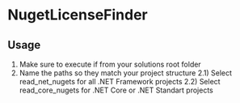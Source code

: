 # NugetLicenseFinder

## Usage
  1) Make sure to execute if from your solutions root folder
  2) Name the paths so they match your project structure
    2.1) Select read_net_nugets for all .NET Framework projects
    2.2) Select read_core_nugets for .NET Core or .NET Standart projects
